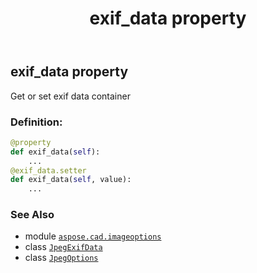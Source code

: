 ﻿---
title: exif_data property
second_title: Aspose.CAD for Python via .NET API References
description: 
type: docs
weight: 70
url: /aspose.cad.imageoptions/jpegoptions/exif_data/
is_root: false
---

## exif_data property


Get or set exif data container
### Definition:
```python
@property
def exif_data(self):
    ...
@exif_data.setter
def exif_data(self, value):
    ...
```

### See Also
* module [`aspose.cad.imageoptions`](../../)
* class [`JpegExifData`](/cad/python-net/aspose.cad.exif/jpegexifdata)
* class [`JpegOptions`](/cad/python-net/aspose.cad.imageoptions/jpegoptions)
